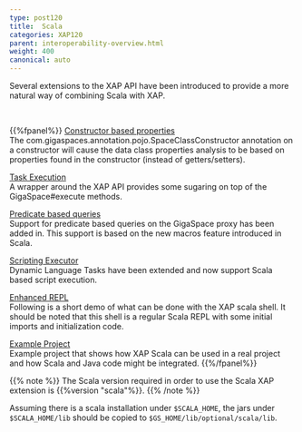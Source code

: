 ```yaml
---
type: post120
title:  Scala
categories: XAP120
parent: interoperability-overview.html
weight: 400
canonical: auto
---
```



Several extensions to the XAP API have been introduced to provide a more natural way of combining Scala with XAP.

<br>

{{%fpanel%}}
[Constructor based properties](./scala-constructor-based-properties.html)<br>
The com.gigaspaces.annotation.pojo.SpaceClassConstructor annotation on a constructor will cause the data class properties analysis to be based on properties found in the constructor (instead of getters/setters).

[Task Execution](./scala-task-execution.html)<br>
A wrapper around the XAP API provides some sugaring on top of the GigaSpace#execute methods.

[Predicate based queries](./scala-predicate-based-queries.html)<br>
Support for predicate based queries on the GigaSpace proxy has been added in. This support is based on the new macros feature introduced in Scala.

[Scripting Executor](./scala-scripting-executor.html)<br>
Dynamic Language Tasks have been extended and now support Scala based script execution.

[Enhanced REPL](./scala-enhanced-repl.html)<br>
Following is a short demo of what can be done with the XAP scala shell. It should be noted that this shell is a regular Scala REPL with some initial imports and initialization code.

[Example Project](./scala-exemplary-project.html)<br>
Example project that shows how XAP Scala can be used in a real project and how Scala and Java code might be integrated.
{{%/fpanel%}}
<br>

{{% note %}}
The Scala version required in order to use the Scala XAP extension is {{%version "scala"%}}.
{{% /note %}}
 

Assuming there is a scala installation under `$SCALA_HOME`, the jars under `$SCALA_HOME/lib` should be copied to `$GS_HOME/lib/optional/scala/lib`.
 
